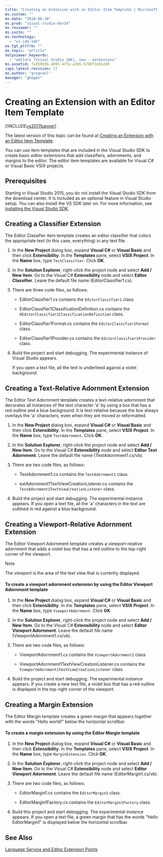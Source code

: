 ```yaml
---
title: "Creating an Extension with an Editor Item Template | Microsoft Docs"
ms.custom: ""
ms.date: "2018-06-30"
ms.prod: "visual-studio-dev14"
ms.reviewer: ""
ms.suite: ""
ms.technology: 
  - "vs-ide-sdk"
ms.tgt_pltfrm: ""
ms.topic: "article"
helpviewer_keywords: 
  - "editors [Visual Studio SDK], new - extensions"
ms.assetid: fa3b993b-ab95-47fa-a38b-b788f3a5b2d8
caps.latest.revision: 17
ms.author: "gregvanl"
manager: "ghogen"
---
```

# Creating an Extension with an Editor Item Template
[!INCLUDE[vs2017banner](../includes/vs2017banner.md)]

The latest version of this topic can be found at [Creating an Extension with an Editor Item Template](https://docs.microsoft.com/visualstudio/extensibility/creating-an-extension-with-an-editor-item-template).  
  
You can use item templates that are included in the Visual Studio SDK to create basic editor extensions that add classifiers, adornments, and margins to the editor. The editor item templates are available for Visual C# or Visual Basic VSIX projects.  
  
## Prerequisites  
 Starting in Visual Studio 2015, you do not install the Visual Studio SDK from the download center. It is included as an optional feature in Visual Studio setup. You can also install the VS SDK later on. For more information, see [Installing the Visual Studio SDK](../extensibility/installing-the-visual-studio-sdk.md).  
  
## Creating a Classifier Extension  
 The Editor Classifier item template creates an editor classifier that colors the appropriate text (in this case, everything) in any text file.  
  
1.  In the **New Project** dialog box, expand **Visual C#** or **Visual Basic** and then click **Extensibility**. In the **Templates** pane, select **VSIX Project**. In the **Name** box, type `TestClassifier`. Click **OK**.  
  
2.  In the **Solution Explorer**, right-click the project node and select **Add / New Item**. Go to the Visual C# **Extensibility** node and select **Editor Classifier**. Leave the default file name (EditorClassifier1.cs).  
  
3.  There are three code files, as follows:  
  
    -   EditorClassifier1.cs contains the `EditorClassifier1` class.  
  
    -   EditorClassifier1ClassificationDefinition.cs contains the `OEditorClassifier1ClassificationDefinition` class.  
  
    -   EditorClassifier1Format.cs contains the `EditorClassifier1Format`  class.  
  
    -   EditorClassifier1Provider.cs contains the `EditorClassifier1Provider` class.  
  
4.  Build the project and start debugging. The experimental instance of Visual Studio appears.  
  
     If you open a text file, all the text is underlined against a violet background.  
  
## Creating a Text-Relative Adornment Extension  
 The Editor Text Adornment template creates a text-relative adornment that decorates all instances of the text character 'a' by using a box that has a red outline and a blue background. It is text-relative because the box always overlays the 'a' characters, even when they are moved or reformatted.  
  
1.  In the **New Project** dialog box, expand **Visual C#** or **Visual Basic** and then click **Extensibility**. In the **Templates** pane, select **VSIX Project**. In the **Name** box, type `TestAdornment`. Click **OK**.  
  
2.  In the **Solution Explorer**, right-click the project node and select **Add / New Item**. Go to the Visual C# **Extensibility** node and select **Editor Text Adornment**. Leave the default file name (TextAdornment1.cs/vb).  
  
3.  There are two code files, as follows:  
  
    -   TextAdornment1.cs contains the `TextAdornment1` class.  
  
    -   extAdornment1TextViewCreationListener.cs contains the `TextAdornment1TextViewCreationListener` class.  
  
4.  Build the project and start debugging. The experimental instance appears. If you open a text file, all the 'a' characters in the text are outlined in red against a blue background.  
  
## Creating a Viewport-Relative Adornment Extension  
 The Editor Viewport Adornment template creates a viewport-relative adornment that adds a violet box that has a red outline to the top-right corner of the viewport.  
  
> [!NOTE]
>  The *viewport* is the area of the text view that is currently displayed.  
  
#### To create a viewport adornment extension by using the Editor Viewport Adornment template  
  
1.  In the **New Project** dialog box, expand **Visual C#** or **Visual Basic** and then click **Extensibility**. In the **Templates** pane, select **VSIX Project**. In the **Name** box, type `ViewportAdornment`. Click **OK**.  
  
2.  In the **Solution Explorer**, right-click the project node and select **Add / New Item**. Go to the Visual C# **Extensibility** node and select **Editor Viewport Adornment**. Leave the default file name (ViewportAdornment1.cs/vb).  
  
3.  There are two code files, as follows:  
  
    -   ViewportAdornment1.cs contains the `ViewportAdornment1` class.  
  
    -   ViewportAdornment1TextViewCreationListener.cs contains the `ViewportAdornment1TextViewCreationListener` class  
  
4.  Build the project and start debugging. The experimental instance appears. If you create a new text file, a violet box that has a red outline is displayed in the top-right corner of the viewport.  
  
## Creating a Margin Extension  
 The Editor Margin template creates a green margin that appears together with the words "Hello world!" below the horizontal scrollbar.  
  
#### To create a margin extension by using the Editor Margin template  
  
1.  In the **New Project** dialog box, expand **Visual C#** or **Visual Basic** and then click **Extensibility**. In the **Templates** pane, select **VSIX Project**. In the **Name** box, type `MarginExtension`. Click **OK**.  
  
2.  In the **Solution Explorer**, right-click the project node and select **Add / New Item**. Go to the Visual C# **Extensibility** node and select **Editor Viewport Adornment**. Leave the default file name (EditorMargin1.cs/vb).  
  
3.  There are two code files, as follows:  
  
    -   EditorMargin1.cs contains the `EditorMargin1` class.  
  
    -   EditorMargin1Factory.cs contains the `EditorMargin1Factory` class.  
  
4.  Build this project and start debugging. The experimental instance appears. If you open a text file, a green margin that has the words "Hello EditorMargin1" is displayed below the horizontal scrollbar.  
  
## See Also  
 [Language Service and Editor Extension Points](../extensibility/language-service-and-editor-extension-points.md)

